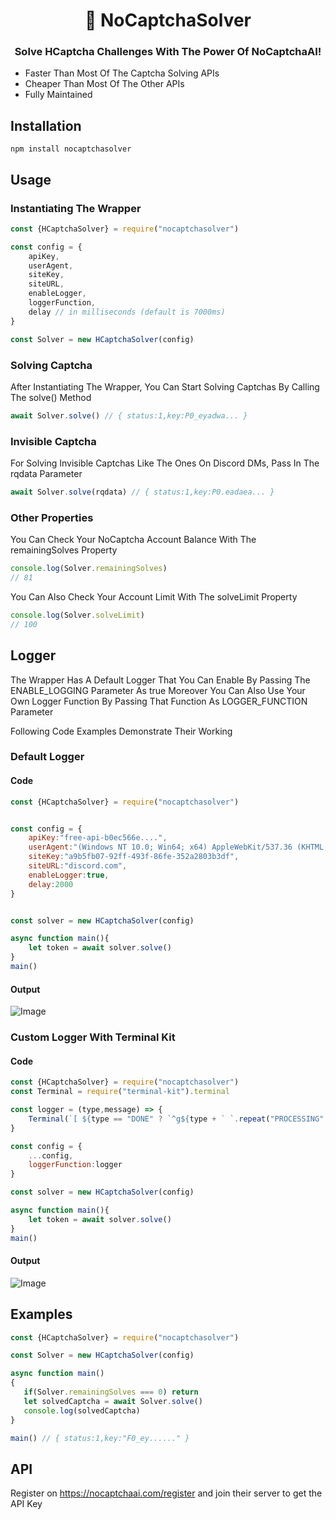 <h1 align="center"> 🤖 NoCaptchaSolver </h1>
<h3 align="center"> Solve HCaptcha Challenges With The Power Of NoCaptchaAI! </h3>

- Faster Than Most Of The Captcha Solving APIs
- Cheaper Than Most Of The Other APIs
- Fully Maintained

<h2>Installation</h2>

```npm install nocaptchasolver```

<h2>Usage</h2>

<h3>Instantiating The Wrapper</h3>

```js
const {HCaptchaSolver} = require("nocaptchasolver")

const config = {
    apiKey,
    userAgent,
    siteKey,
    siteURL,
    enableLogger,
    loggerFunction,
    delay // in milliseconds (default is 7000ms)
}

const Solver = new HCaptchaSolver(config)

```

<h3>Solving Captcha</h3>
<p>After Instantiating The Wrapper, You Can Start Solving Captchas By Calling The solve() Method</p>

```js
await Solver.solve() // { status:1,key:P0_eyadwa... }
```

<h3>Invisible Captcha</h3>
<p>For Solving Invisible Captchas Like The Ones On Discord DMs, Pass In The rqdata Parameter</p>

```js
await Solver.solve(rqdata) // { status:1,key:P0.eadaea... }
```

<h3>Other Properties</h3>
<p>You Can Check Your NoCaptcha Account Balance With The remainingSolves Property</p>

```js
console.log(Solver.remainingSolves)
// 81
```

<p>You Can Also Check Your Account Limit With The solveLimit Property</p>

```js
console.log(Solver.solveLimit)
// 100
```
<h2>Logger</h2>

The Wrapper Has A Default Logger That You Can Enable By Passing The ENABLE_LOGGING Parameter As true
Moreover You Can Also Use Your Own Logger Function By Passing That Function As LOGGER_FUNCTION Parameter

Following Code Examples Demonstrate Their Working

<h3>Default Logger</h3>
<h4>Code</h4>

```js
const {HCaptchaSolver} = require("nocaptchasolver")


const config = {
    apiKey:"free-api-b0ec566e....",
    userAgent:"(Windows NT 10.0; Win64; x64) AppleWebKit/537.36 (KHTML, like Gecko) Chrome/103.0.5060.134 Safari/537.36",
    siteKey:"a9b5fb07-92ff-493f-86fe-352a2803b3df",
    siteURL:"discord.com",
    enableLogger:true,
    delay:2000
}


const solver = new HCaptchaSolver(config)

async function main(){
    let token = await solver.solve()
}
main()
```

<h4>Output</h4>

![Image](https://media.discordapp.net/attachments/1009809854157832286/1021407152461598730/image1.png?width=502&height=177)

<h3>Custom Logger With Terminal Kit</h3>
<h4>Code</h4>

```js
const {HCaptchaSolver} = require("nocaptchasolver")
const Terminal = require("terminal-kit").terminal

const logger = (type,message) => {
    Terminal(`[ ${type == "DONE" ? `^g${type + ` `.repeat("PROCESSING".length - type.length)}^` : `^r${type}^` } ] ${message}\n`)
}

const config = {
    ...config,
    loggerFunction:logger
}

const solver = new HCaptchaSolver(config)

async function main(){
    let token = await solver.solve()
}
main()
```

<h4>Output</h4>

![Image](https://media.discordapp.net/attachments/1009809854157832286/1021407152901996604/image2.png?width=556&height=169)

<h2>Examples</h2>

```js
const {HCaptchaSolver} = require("nocaptchasolver")

const Solver = new HCaptchaSolver(config)

async function main()
{ 
   if(Solver.remainingSolves === 0) return
   let solvedCaptcha = await Solver.solve()
   console.log(solvedCaptcha)
}

main() // { status:1,key:"F0_ey......" }
```

<h2>API</h2>

Register on https://nocaptchaai.com/register and join their server to get the API Key
